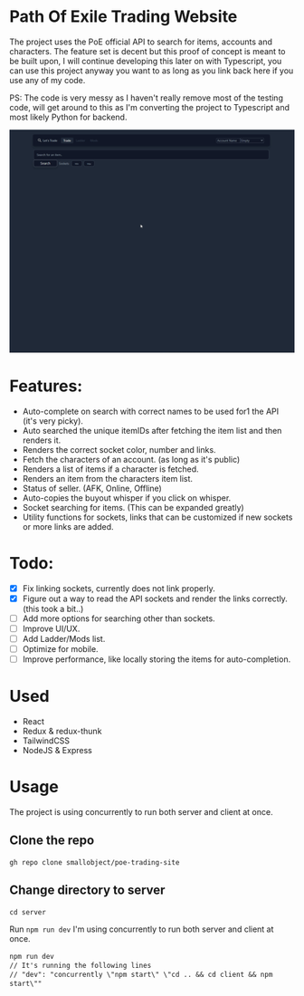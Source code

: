 # Path Of Exile Trading Website

The project uses the PoE official API to search for items, accounts and characters. The feature set is decent but this proof of concept is meant to be built upon, I will continue developing this later on with Typescript, you can use this project anyway you want to as long as you link back here if you use any of my code.

PS: The code is very messy as I haven't really remove most of the testing code, will get around to this as I'm converting the project to Typescript and most likely Python for backend.

![demofile](https://raw.githubusercontent.com/smallobject/poe-trading-site/master/images/demo.gif 'Demo Image')

# Features:

- Auto-complete on search with correct names to be used for1 the API (it's very picky).
- Auto searched the unique itemIDs after fetching the item list and then renders it.
- Renders the correct socket color, number and links.
- Fetch the characters of an account. (as long as it's public)
- Renders a list of items if a character is fetched.
- Renders an item from the characters item list.
- Status of seller. (AFK, Online, Offline)
- Auto-copies the buyout whisper if you click on whisper.
- Socket searching for items. (This can be expanded greatly)
- Utility functions for sockets, links that can be customized if new sockets or more links are added.

# Todo:

- [x] Fix linking sockets, currently does not link properly.
- [x] Figure out a way to read the API sockets and render the links correctly. (this took a bit..)
- [ ] Add more options for searching other than sockets.
- [ ] Improve UI/UX.
- [ ] Add Ladder/Mods list.
- [ ] Optimize for mobile.
- [ ] Improve performance, like locally storing the items for auto-completion.

# Used

- React
- Redux & redux-thunk
- TailwindCSS
- NodeJS & Express

# Usage

The project is using concurrently to run both server and client at once.

## Clone the repo

```
gh repo clone smallobject/poe-trading-site
```

## Change directory to server

```
cd server
```

Run `npm run dev`
I'm using concurrently to run both server and client at once.

```
npm run dev
// It's running the following lines
// "dev": "concurrently \"npm start\" \"cd .. && cd client && npm start\""
```
